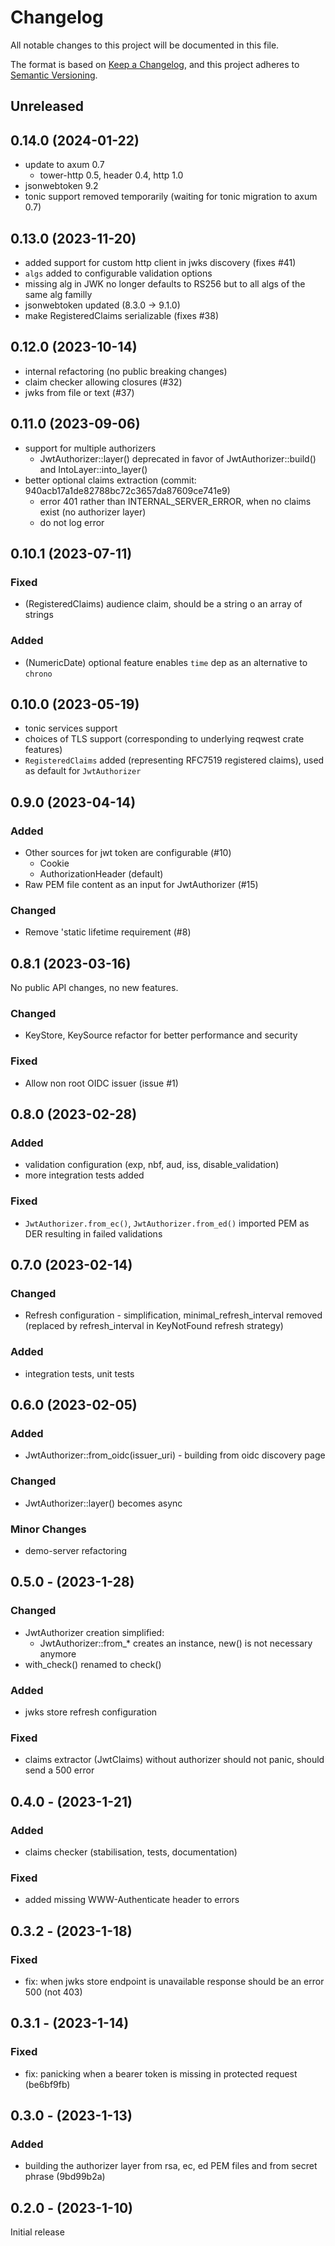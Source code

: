 # Changelog

All notable changes to this project will be documented in this file.

The format is based on [Keep a Changelog](https://keepachangelog.com/en/1.0.0/),
and this project adheres to [Semantic Versioning](https://semver.org/spec/v2.0.0.html).

## Unreleased

## 0.14.0 (2024-01-22)

- update to axum 0.7
  - tower-http 0.5, header 0.4, http 1.0
- jsonwebtoken 9.2
- tonic support removed temporarily (waiting for tonic migration to axum 0.7)

## 0.13.0 (2023-11-20)

- added support for custom http client in jwks discovery (fixes #41)
- `algs` added to configurable validation options
- missing alg in JWK no longer defaults to RS256 but to all algs of the same alg familly
- jsonwebtoken updated (8.3.0 -> 9.1.0)
- make RegisteredClaims serializable (fixes #38)

## 0.12.0 (2023-10-14)

- internal refactoring (no public breaking changes)
- claim checker allowing closures (#32)
- jwks from file or text (#37)

## 0.11.0 (2023-09-06)

- support for multiple authorizers
  - JwtAuthorizer::layer() deprecated in favor of JwtAuthorizer::build() and IntoLayer::into_layer()
- better optional claims extraction (commit: 940acb17a1de82788bc72c3657da87609ce741e9)
  - error 401 rather than INTERNAL_SERVER_ERROR, when no claims exist (no authorizer layer)
  - do not log error

## 0.10.1 (2023-07-11)

### Fixed

- (RegisteredClaims) audience claim, should be a string o an array of strings

### Added

- (NumericDate) optional feature enables `time` dep as an alternative to `chrono`

## 0.10.0 (2023-05-19)

- tonic services support
- choices of TLS support (corresponding to underlying reqwest crate features)
- `RegisteredClaims` added (representing RFC7519 registered claims), used as default for `JwtAuthorizer`

## 0.9.0 (2023-04-14)

### Added

- Other sources for jwt token are configurable (#10)
  - Cookie
  - AuthorizationHeader (default)
- Raw PEM file content as an input for JwtAuthorizer (#15)

### Changed

- Remove 'static lifetime requirement (#8)

## 0.8.1 (2023-03-16)

No public API changes, no new features.

### Changed

- KeyStore, KeySource refactor for better performance and security

### Fixed

- Allow non root OIDC issuer (issue #1)

## 0.8.0 (2023-02-28)

### Added

- validation configuration (exp, nbf, aud, iss, disable_validation)
- more integration tests added

### Fixed

- `JwtAuthorizer.from_ec()`, `JwtAuthorizer.from_ed()` imported PEM as DER resulting in failed validations

## 0.7.0 (2023-02-14)

### Changed

- Refresh configuration - simplification,  minimal_refresh_interval removed (replaced by refresh_interval in KeyNotFound refresh strategy)

### Added

- integration tests, unit tests

## 0.6.0 (2023-02-05)

### Added

- JwtAuthorizer::from_oidc(issuer_uri) - building from oidc discovery page

### Changed

- JwtAuthorizer::layer() becomes async

### Minor Changes

- demo-server refactoring

## 0.5.0 - (2023-1-28)

### Changed

- JwtAuthorizer creation simplified:
   - JwtAuthorizer::from_* creates an instance, new() is not necessary anymore
- with_check() renamed to check()

### Added

- jwks store refresh configuration

### Fixed

- claims extractor (JwtClaims) without authorizer should not panic, should send a 500 error

## 0.4.0 - (2023-1-21)

### Added

- claims checker (stabilisation, tests, documentation)

### Fixed

- added missing WWW-Authenticate header to errors

## 0.3.2 - (2023-1-18)

### Fixed

- fix: when jwks store endpoint is unavailable response should be an error 500 (not 403)

## 0.3.1 - (2023-1-14)

### Fixed

- fix: panicking when a bearer token is missing in protected request (be6bf9fb)

## 0.3.0 - (2023-1-13)

### Added

- building the authorizer layer from rsa, ec, ed PEM files and from secret phrase (9bd99b2a)

## 0.2.0 - (2023-1-10)

Initial release
